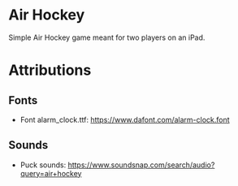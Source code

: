 # Air Hockey

Simple Air Hockey game meant for two players on an iPad.



# Attributions

## Fonts
- Font alarm_clock.ttf: https://www.dafont.com/alarm-clock.font
 
## Sounds

-  Puck sounds: https://www.soundsnap.com/search/audio?query=air+hockey